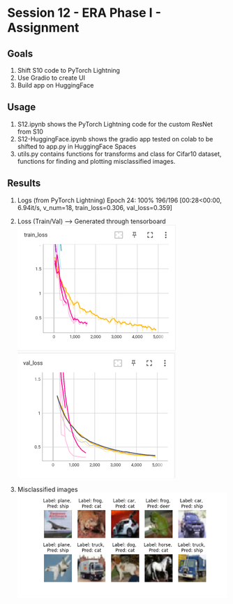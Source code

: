 # Session 12 - ERA Phase I - Assignment 

## Goals 
1. Shift S10 code to PyTorch Lightning
2. Use Gradio to create UI
3. Build app on HuggingFace

## Usage 
1. S12.ipynb shows the PyTorch Lightning code for the custom ResNet from S10
2. S12-HuggingFace.ipynb shows the gradio app tested on colab to be shifted to app.py in HuggingFace Spaces 
3. utils.py contains functions for transforms and class for Cifar10 dataset, functions for finding and plotting misclassified images. 

## Results
1. Logs (from PyTorch Lightning)
Epoch 24: 100%
196/196 [00:28<00:00, 6.94it/s, v_num=18, train_loss=0.306, val_loss=0.359]

2. Loss (Train/Val) --> Generated through tensorboard
![Loss curves train](./results/train_loss.png)
![Loss curves test](./results/test_loss.png)

2. Misclassified images 
![Misclassified images](./results/misclassified.png)